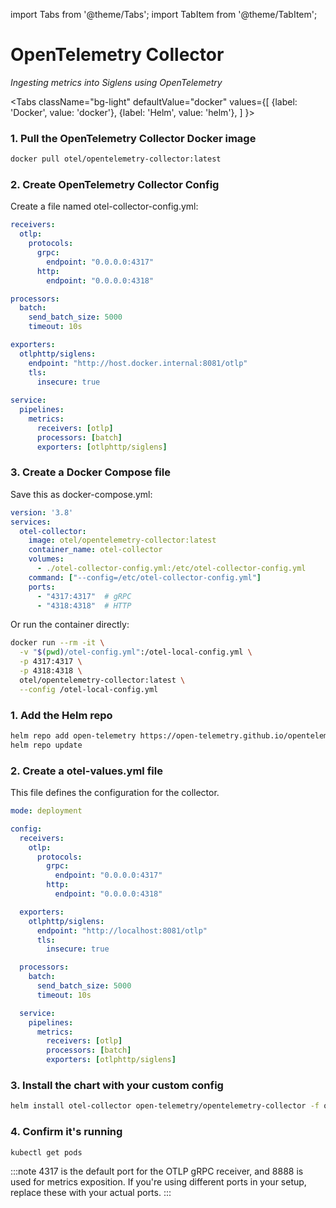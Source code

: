 import Tabs from '@theme/Tabs';
import TabItem from '@theme/TabItem';

# OpenTelemetry Collector

_Ingesting metrics into Siglens using OpenTelemetry_

<Tabs
  className="bg-light"
  defaultValue="docker"
  values={[
    {label: 'Docker', value: 'docker'},
    {label: 'Helm', value: 'helm'},
  ]
}>

<TabItem value="docker">


### 1. Pull the OpenTelemetry Collector Docker image

```bash
docker pull otel/opentelemetry-collector:latest
```

### 2. Create OpenTelemetry Collector Config

Create a file named otel-collector-config.yml:

```yml title="otel-collector-config.yml"
receivers:
  otlp:
    protocols:
      grpc:
        endpoint: "0.0.0.0:4317"
      http:
        endpoint: "0.0.0.0:4318"

processors:
  batch:
    send_batch_size: 5000
    timeout: 10s

exporters:
  otlphttp/siglens:
    endpoint: "http://host.docker.internal:8081/otlp"
    tls:
      insecure: true
      
service:
  pipelines:
    metrics:
      receivers: [otlp]
      processors: [batch]
      exporters: [otlphttp/siglens]
```

### 3. Create a Docker Compose file

Save this as docker-compose.yml:

```yml title="docker-compose.yml"
version: '3.8'
services:
  otel-collector:
    image: otel/opentelemetry-collector:latest
    container_name: otel-collector
    volumes:
      - ./otel-collector-config.yml:/etc/otel-collector-config.yml
    command: ["--config=/etc/otel-collector-config.yml"]
    ports:
      - "4317:4317"  # gRPC
      - "4318:4318"  # HTTP
```

Or run the container directly:

```bash
docker run --rm -it \
  -v "$(pwd)/otel-config.yml":/otel-local-config.yml \
  -p 4317:4317 \
  -p 4318:4318 \
  otel/opentelemetry-collector:latest \
  --config /otel-local-config.yml
```
</TabItem>

<TabItem value="helm">

### 1. Add the Helm repo

```bash
helm repo add open-telemetry https://open-telemetry.github.io/opentelemetry-helm-charts
helm repo update
```

### 2. Create a otel-values.yml file

This file defines the configuration for the collector.

```yml title="otel-values.yml"
mode: deployment

config:
  receivers:
    otlp:
      protocols:
        grpc:
          endpoint: "0.0.0.0:4317"
        http:
          endpoint: "0.0.0.0:4318"

  exporters:
    otlphttp/siglens:
      endpoint: "http://localhost:8081/otlp"
      tls:
        insecure: true

  processors:
    batch:
      send_batch_size: 5000
      timeout: 10s

  service:
    pipelines:
      metrics:
        receivers: [otlp]
        processors: [batch]
        exporters: [otlphttp/siglens]
```

### 3. Install the chart with your custom config

```bash
helm install otel-collector open-telemetry/opentelemetry-collector -f otel-values.yml
```

### 4. Confirm it's running

```bash
kubectl get pods
```
</TabItem>
</Tabs>

:::note
4317 is the default port for the OTLP gRPC receiver, and 8888 is used for metrics exposition. If you're using different ports in your setup, replace these with your actual ports.
:::
